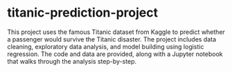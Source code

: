 # titanic-prediction-project
This project uses the famous Titanic dataset from Kaggle to predict whether a passenger would survive the Titanic disaster. The project includes data cleaning, exploratory data analysis, and model building using logistic regression. The code and data are provided, along with a Jupyter notebook that walks through the analysis step-by-step.
